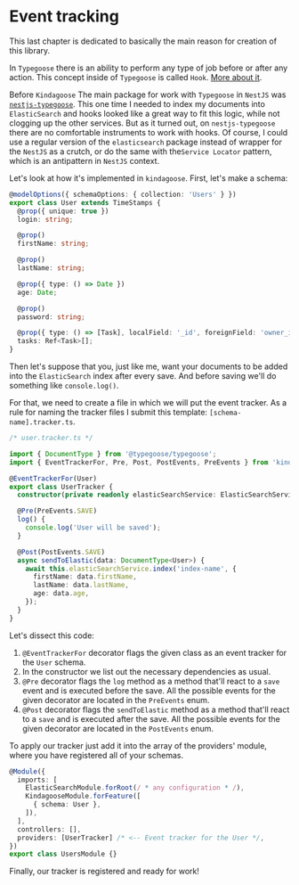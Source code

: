 # Event tracking

This last chapter is dedicated to basically the main reason for creation of this library.

In `Typegoose` there is an ability to perform any type of job before or after any action. This concept inside
of `Typegoose` is called `Hook`. [More about it](https://typegoose.github.io/typegoose/docs/api/decorators/hooks/).

Before `Kindagoose` The main package for work with `Typegoose` in `NestJS`
was [`nestjs-typegoose`](https://github.com/kpfromer/nestjs-typegoose). This one time I needed to index my documents
into `ElasticSearch` and hooks looked like a great way to fit this logic, while not clogging up the other services. But
as it turned out, on `nestjs-typegoose` there are no comfortable instruments to work with hooks. Of course, I could use a
regular version of the `elasticsearch` package instead of wrapper for the `NestJS` as a crutch, or do the same with
the`Service Locator` pattern, which is an antipattern in `NestJS` context.

Let's look at how it's implemented in `kindagoose`. First, let's make a schema:

```typescript
@modelOptions({ schemaOptions: { collection: 'Users' } })
export class User extends TimeStamps {
  @prop({ unique: true })
  login: string;

  @prop()
  firstName: string;

  @prop()
  lastName: string;

  @prop({ type: () => Date })
  age: Date;

  @prop()
  password: string;

  @prop({ type: () => [Task], localField: '_id', foreignField: 'owner_id' })
  tasks: Ref<Task>[];
}
```

Then let's suppose that you, just like me, want your documents to be added into the `ElasticSearch` index after every
save. And before saving we'll do something like `console.log()`.

For that, we need to create a file in which we will put the event tracker. As a rule for naming the tracker files I submit
this template: `[schema-name].tracker.ts`.

```typescript
/* user.tracker.ts */

import { DocumentType } from '@typegoose/typegoose';
import { EventTrackerFor, Pre, Post, PostEvents, PreEvents } from 'kindagoose';

@EventTrackerFor(User)
export class UserTracker {
  constructor(private readonly elasticSearchService: ElasticSearchService) {}

  @Pre(PreEvents.SAVE)
  log() {
    console.log('User will be saved');
  }

  @Post(PostEvents.SAVE)
  async sendToElastic(data: DocumentType<User>) {
    await this.elasticSearchService.index('index-name', {
      firstName: data.firstName,
      lastName: data.lastName,
      age: data.age,
    });
  }
}
```

Let's dissect this code:

1. `@EventTrackerFor` decorator flags the given class as an event tracker for the `User` schema.
2. In the constructor we list out the necessary dependencies as usual.
3. `@Pre` decorator flags the `log` method as a method that'll react to a `save` event and is executed before the save.
   All the possible events for the given decorator are located in the `PreEvents` enum.
4. `@Post` decorator flags the `sendToElastic` method as a method that'll react to a `save` and is executed after the
   save. All the possible events for the given decorator are located in the `PostEvents` enum.

To apply our tracker just add it into the array of the providers' module, where you have registered all of your schemas.

```typescript
@Module({
  imports: [
    ElasticSearchModule.forRoot(/ * any configuration * /),
    KindagooseModule.forFeature([
      { schema: User },
    ]),
  ],
  controllers: [],
  providers: [UserTracker] /* <-- Event tracker for the User */,
})
export class UsersModule {}
```

Finally, our tracker is registered and ready for work!
